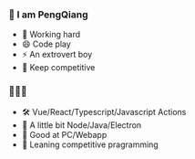 ### 👋 I am PengQiang 

- 🤔 Working hard
- 😄 Code play
- ⚡ An extrovert boy
- :battery: Keep competitive

### 🚀🚀🚀
- :hammer_and_wrench: Vue/React/Typescript/Javascript Actions
- :wrench: A little bit Node/Java/Electron
- :bow_and_arrow: Good at PC/Webapp
- :battery: Leaning competitive pragramming



